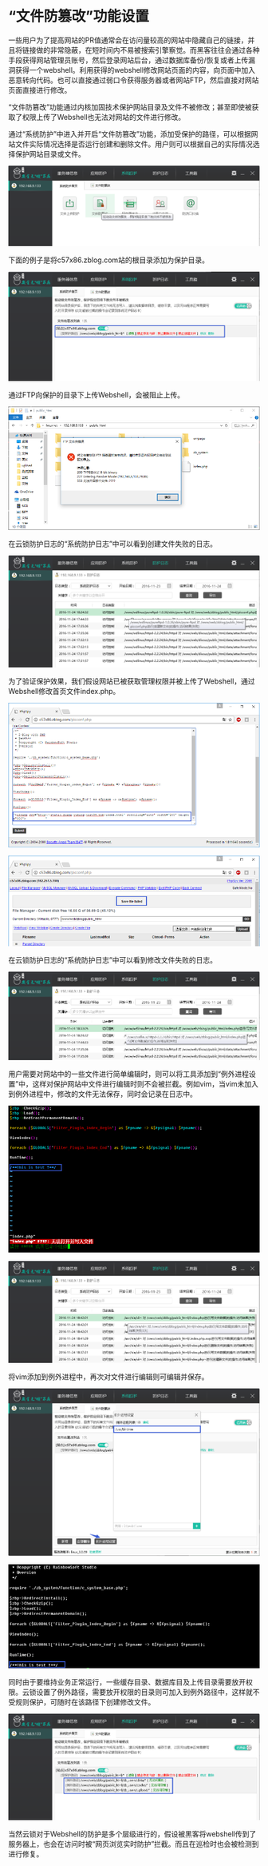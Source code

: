 # “文件防篡改”功能设置
一些用户为了提高网站的PR值通常会在访问量较高的网站中隐藏自己的链接，并且将链接做的非常隐蔽，在短时间内不易被搜索引擎察觉。而黑客往往会通过各种手段获得网站管理员账号，然后登录网站后台，通过数据库备份/恢复或者上传漏洞获得一个webshell。利用获得的webshell修改网站页面的内容，向页面中加入恶意转向代码。也可以直接通过弱口令获得服务器或者网站FTP，然后直接对网站页面直接进行修改。

“文件防篡改”功能通过内核加固技术保护网站目录及文件不被修改；甚至即使被获取了权限上传了Webshell也无法对网站的文件进行修改。

通过“系统防护”中进入并开启“文件防篡改”功能，添加受保护的路径，可以根据网站文件实际情况选择是否运行创建和删除文件。用户则可以根据自己的实际情况选择保护网站目录或文件。

![](/assets/f2001.png)

下面的例子是将c57x86.zblog.com站的根目录添加为保护目录。

![](/assets/f2002.png)

通过FTP向保护的目录下上传Webshell，会被阻止上传。

![](/assets/f2003.png)

在云锁防护日志的“系统防护日志”中可以看到创建文件失败的日志。

![](/assets/f2004.png)

为了验证保护效果，我们假设网站已被获取管理权限并被上传了Webshell，通过Webshell修改首页文件index.php。

![](/assets/f2005.png)

![](/assets/f2006.png)

在云锁防护日志的“系统防护日志”中可以看到修改文件失败的日志。

![](/assets/f2007.png)

用户需要对网站中的一些文件进行简单编辑时，则可以将工具添加到“例外进程设置”中，这样对保护网站中文件进行编辑时则不会被拦截。例如vim，当vim未加入到例外进程中，修改的文件无法保存，同时会记录在日志中。

![](/assets/f2008.png)

![](/assets/f2009.png)

将vim添加到例外进程中，再次对文件进行编辑则可编辑并保存。

![](/assets/f2010.png)

![](/assets/f2011.png)

同时由于要维持业务正常运行，一些缓存目录、数据库目及上传目录需要放开权限。云锁设置了例外路径，需要放开权限的目录则可加入到例外路径中，这样就不受规则保护，可随时在该路径下创建修改文件。

![](/assets/f2012.png)

当然云锁对于Webshell的防护是多个层级进行的，假设被黑客将webshell传到了服务器上，也会在访问时被“网页浏览实时防护”拦截。而且在巡检时也会被检测到进行修复。